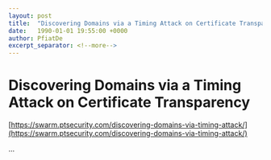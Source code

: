 ```yaml
---
layout: post
title:  "Discovering Domains via a Timing Attack on Certificate Transparency"
date:   1990-01-01 19:55:00 +0000
author: PfiatDe
excerpt_separator: <!--more-->
---
```


# Discovering Domains via a Timing Attack on Certificate Transparency

[https://swarm.ptsecurity.com/discovering-domains-via-timing-attack/](https://swarm.ptsecurity.com/discovering-domains-via-timing-attack/)

...
<!--more-->
